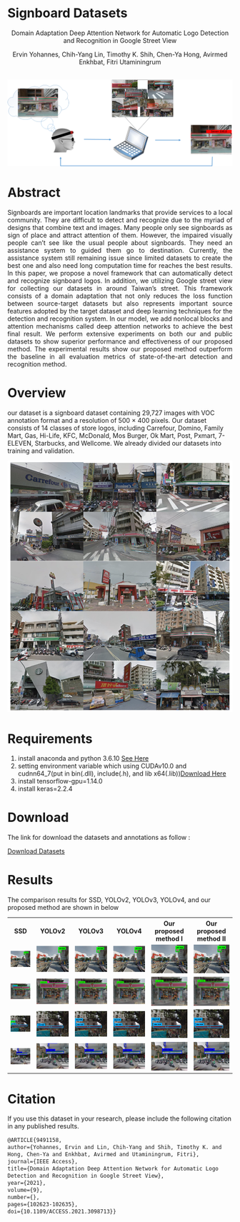 # Signboard Datasets

<p align="center">Domain Adaptation Deep Attention Network for Automatic Logo Detection and Recognition in Google Street View</p>
<p align="center">Ervin Yohannes, Chih-Yang Lin, Timothy K. Shih, Chen-Ya Hong, Avirmed Enkhbat, Fitri Utaminingrum</p>
<br>
<!--
<p align="center">Department of Computer Science and Information Engineering, National Central University, Taoyuan City 32001, Taiwan</p>
<p align="center">Department of Electrical Engineering, Yuan-Ze University, Taoyuan City 32003, Taiwan</p>
<p align="center">Faculty of Computer Science, University of Brawijaya, Malang City 65145, Indonesia</p>
-->
<img src="drawing1.png">


# Abstract

<p style="text-align:justify"> Signboards are important location landmarks that provide services to a local community. They are difficult to detect and recognize due to the myriad of designs that combine text and images. Many people only see signboards as sign of place and attract attention of them. However, the impaired visually people can’t see like the usual people about signboards. They need an assistance system to guided them go to destination. Currently, the assistance system still remaining issue since limited datasets to create the best one and also need long computation time for reaches the best results. In this paper, we propose a novel framework that can automatically detect and recognize signboard logos. In addition, we utilizing Google street view for collecting our datasets in around Taiwan’s street. This framework consists of a domain adaptation that not only reduces the loss function between source-target datasets but also represents important source features adopted by the target dataset and deep learning techniques for the detection and recognition system. In our model, we add nonlocal blocks and attention mechanisms called deep attention networks to achieve the best final result. We perform extensive experiments on both our and public datasets to show superior performance and effectiveness of our proposed method. The experimental results show our proposed method outperform the baseline in all evaluation metrics of state-of-the-art detection and recognition method.</p>


# Overview
our dataset is a signboard dataset containing 29,727 images with VOC annotation format and a resolution of 500 × 400 pixels. Our dataset consists of 14 classes of store logos, including Carrefour, Domino, Family Mart, Gas, Hi-Life, KFC, McDonald, Mos Burger, Ok Mart, Post, Pxmart, 7-ELEVEN, Starbucks, and Wellcome. We already divided our datasets into training and validation.

<img src="img2.png">

# Requirements
1. install anaconda and python 3.6.10 <a href="https://drive.google.com/drive/folders/1tElCRmh5O18gq_iTTMrTlSwgH1zvJKmV?usp=sharing">See Here</a>
2. setting environment variable which using CUDAv10.0 and cudnn64_7(put in bin(.dll), include(.h), and lib x64(.lib))<a href="https://drive.google.com/drive/folders/1tElCRmh5O18gq_iTTMrTlSwgH1zvJKmV?usp=sharing">Download Here</a>
3. install tensorflow-gpu=1.14.0
4. install keras=2.2.4

# Download
The link for download the datasets and annotations as follow :

<a href="https://drive.google.com/drive/folders/1tElCRmh5O18gq_iTTMrTlSwgH1zvJKmV?usp=sharing">Download Datasets</a>

# Results

The comparison results for SSD, YOLOv2, YOLOv3, YOLOv4, and our proposed method are shown in below
<table style="width:100%">
  <tr>
    <th>SSD</th>
    <th>YOLOv2</th>
    <th>YOLOv3</th>
    <th>YOLOv4</th>
    <th>Our proposed method I</th>
    <th>Our proposed method II</th>
  </tr>
  <tr>
    <td><img src="https://github.com/ervinyo/Signboard-datasets/blob/main/Results/7-11/SSDs.png"></td>
    <td><img src="https://github.com/ervinyo/Signboard-datasets/blob/main/Results/7-11/YOLOv2s.png"></td>
    <td><img src="https://github.com/ervinyo/Signboard-datasets/blob/main/Results/7-11/YOLOv3s.png"></td>
    <td><img src="https://github.com/ervinyo/Signboard-datasets/blob/main/Results/7-11/YOLOv4s.png"></td>
    <td><img src="https://github.com/ervinyo/Signboard-datasets/blob/main/Results/7-11/propose1s.png"></td>
    <td><img src="https://github.com/ervinyo/Signboard-datasets/blob/main/Results/7-11/propose2s.png"></td>
  </tr>
  <tr>
    <td><img src="https://github.com/ervinyo/Signboard-datasets/blob/main/Results/Hi Life/SSDh.png"></td>
    <td><img src="https://github.com/ervinyo/Signboard-datasets/blob/main/Results/Hi Life/YOLOv2h.png"></td>
    <td><img src="https://github.com/ervinyo/Signboard-datasets/blob/main/Results/Hi Life/YOLOv3h.png"></td>
    <td><img src="https://github.com/ervinyo/Signboard-datasets/blob/main/Results/Hi Life/YOLOv4h.png"></td>
    <td><img src="https://github.com/ervinyo/Signboard-datasets/blob/main/Results/Hi Life/propose1h.png"></td>
    <td><img src="https://github.com/ervinyo/Signboard-datasets/blob/main/Results/Hi Life/propose2h.png"></td>
  </tr>
  <tr>
    <td><img src="https://github.com/ervinyo/Signboard-datasets/blob/main/Results/OkMart/SSDo.png"></td>
    <td><img src="https://github.com/ervinyo/Signboard-datasets/blob/main/Results/OkMart/YOLOv2o.png"></td>
    <td><img src="https://github.com/ervinyo/Signboard-datasets/blob/main/Results/OkMart/YOLOv3o.png"></td>
    <td><img src="https://github.com/ervinyo/Signboard-datasets/blob/main/Results/OkMart/YOLOv4o.png"></td>
    <td><img src="https://github.com/ervinyo/Signboard-datasets/blob/main/Results/OkMart/propose1o.png"></td>
    <td><img src="https://github.com/ervinyo/Signboard-datasets/blob/main/Results/OkMart/propose2o.png"></td>
  </tr>
  <tr>
    <td><img src="https://github.com/ervinyo/Signboard-datasets/blob/main/Results/Family Mart/SSDf.png"></td>
    <td><img src="https://github.com/ervinyo/Signboard-datasets/blob/main/Results/Family Mart/YOLOv2f.png"></td>
    <td><img src="https://github.com/ervinyo/Signboard-datasets/blob/main/Results/Family Mart/YOLOv3f.png"></td>
    <td><img src="https://github.com/ervinyo/Signboard-datasets/blob/main/Results/Family Mart/YOLOv4f.png"></td>
    <td><img src="https://github.com/ervinyo/Signboard-datasets/blob/main/Results/Family Mart/propose1f.png"></td>
    <td><img src="https://github.com/ervinyo/Signboard-datasets/blob/main/Results/Family Mart/propose2f.png"></td>
  </tr>
  <!-- Write your comments here 
  <tr>
    <td><img src="https://github.com/ervinyo/Signboard-datasets/blob/main/Results/BSVSO/SSD64.png"></td>
    <td><img src="https://github.com/ervinyo/Signboard-datasets/blob/main/Results/BSVSO/YOLOv264.png"></td>
    <td><img src="https://github.com/ervinyo/Signboard-datasets/blob/main/Results/BSVSO/YOLOv364.png"></td>
    <td><img src="https://github.com/ervinyo/Signboard-datasets/blob/main/Results/BSVSO/YOLOv464.png"></td>
    <td><img src="https://github.com/ervinyo/Signboard-datasets/blob/main/Results/BSVSO/propose164.png"></td>
    <td><img src="https://github.com/ervinyo/Signboard-datasets/blob/main/Results/BSVSO/propose264.png"></td>
  </tr>
  -->
</table>

# Citation
If you use this dataset in your research, please include the following citation in any published results.
```
@ARTICLE{9491158,
author={Yohannes, Ervin and Lin, Chih-Yang and Shih, Timothy K. and Hong, Chen-Ya and Enkhbat, Avirmed and Utaminingrum, Fitri},  
journal={IEEE Access},  
title={Domain Adaptation Deep Attention Network for Automatic Logo Detection and Recognition in Google Street View},  
year={2021},  
volume={9},
number={}, 
pages={102623-102635}, 
doi={10.1109/ACCESS.2021.3098713}}
```
